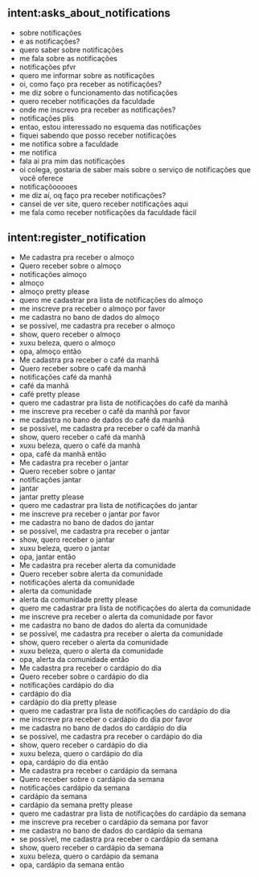 ## intent:asks_about_notifications
- sobre notificações
- e as notificações?
- quero saber sobre notificações
- me fala sobre as notificações
- notificações pfvr
- quero me informar sobre as notificações
- oi, como faço pra receber as notificações?
- me diz sobre o funcionamento das notificações
- quero receber notificações da faculdade
- onde me inscrevo pra receber as notificações?
- notificações plis
- entao, estou interessado no esquema das notificações
- fiquei sabendo que posso receber notificações
- me notifica sobre a faculdade
- me notifica
- fala ai pra mim das notificações
- oi colega, gostaria de saber mais sobre o serviço de notificações que você oferece
- notificaçõooooes
- me diz aí, oq faço pra receber notificações?
- cansei de ver site, quero receber notificações aqui
- me fala como receber notificações da faculdade fácil

## intent:register_notification
- Me cadastra pra receber o almoço
- Quero receber sobre o almoço
- notificações almoço
- almoço
- almoço pretty please
- quero me cadastrar pra lista de notificações do almoço
- me inscreve pra receber o almoço por favor
- me cadastra no bano de dados do almoço
- se possível, me cadastra pra receber o almoço
- show, quero receber o almoço
- xuxu beleza, quero o almoço
- opa, almoço então
- Me cadastra pra receber o café da manhã
- Quero receber sobre o café da manhã
- notificações café da manhã
- café da manhã
- café pretty please
- quero me cadastrar pra lista de notificações do café da manhã
- me inscreve pra receber o café da manhã por favor
- me cadastra no bano de dados do café da manhã
- se possível, me cadastra pra receber o café da manhã
- show, quero receber o café da manhã
- xuxu beleza, quero o café da manhã
- opa, café da manhã então
- Me cadastra pra receber o jantar
- Quero receber sobre o jantar
- notificações jantar
- jantar
- jantar pretty please
- quero me cadastrar pra lista de notificações do jantar
- me inscreve pra receber o jantar por favor
- me cadastra no bano de dados do jantar
- se possível, me cadastra pra receber o jantar
- show, quero receber o jantar
- xuxu beleza, quero o jantar
- opa, jantar então
- Me cadastra pra receber alerta da comunidade
- Quero receber sobre alerta da comunidade
- notificações alerta da comunidade
- alerta da comunidade
- alerta da comunidade pretty please
- quero me cadastrar pra lista de notificações do alerta da comunidade
- me inscreve pra receber o alerta da comunidade por favor
- me cadastra no bano de dados do alerta da comunidade
- se possível, me cadastra pra receber o alerta da comunidade
- show, quero receber o alerta da comunidade
- xuxu beleza, quero o alerta da comunidade
- opa, alerta da comunidade então
- Me cadastra pra receber o cardápio do dia
- Quero receber sobre o cardápio do dia
- notificações cardápio do dia
- cardápio do dia
- cardápio do dia pretty please
- quero me cadastrar pra lista de notificações do cardápio do dia
- me inscreve pra receber o cardápio do dia por favor
- me cadastra no bano de dados do cardápio do dia
- se possível, me cadastra pra receber o cardápio do dia
- show, quero receber o cardápio do dia
- xuxu beleza, quero o cardápio do dia
- opa, cardápio do dia então
- Me cadastra pra receber o cardápio da semana
- Quero receber sobre o cardápio da semana
- notificações cardápio da semana
- cardápio da semana
- cardápio da semana pretty please
- quero me cadastrar pra lista de notificações do cardápio da semana
- me inscreve pra receber o cardápio da semana por favor
- me cadastra no bano de dados do cardápio da semana
- se possível, me cadastra pra receber o cardápio da semana
- show, quero receber o cardápio da semana
- xuxu beleza, quero o cardápio da semana
- opa, cardápio da semana então